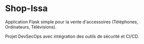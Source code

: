 # Shop-Issa

Application Flask simple pour la vente d'accessoires (Téléphones, Ordinateurs, Télévisions).

Projet DevSecOps avec intégration des outils de sécurité et CI/CD.
